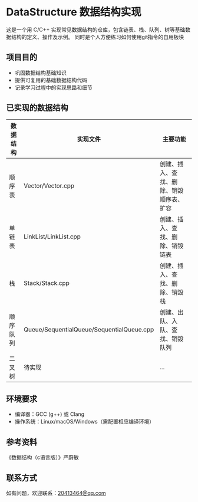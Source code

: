 # DataStructure 数据结构实现

这是一个用 C/C++ 实现常见数据结构的仓库，包含链表、栈、队列、树等基础数据结构的定义、操作及示例。
同时是个人方便练习如何使用git指令的自用板块
## 项目目的
- 巩固数据结构基础知识
- 提供可复用的基础数据结构代码
- 记录学习过程中的实现思路和细节

## 已实现的数据结构
| 数据结构 | 实现文件 | 主要功能 |
|----------|----------|----------|
| 顺序表    | Vector/Vector.cpp     | 创建、插入、查找、删除、销毁顺序表、扩容    |
| 单链表    | LinkList/LinkList.cpp | 创建、插入、查找、删除、销毁链表 |
| 栈        | Stack/Stack.cpp       | 创建、插入、查找、删除、销毁栈|
| 顺序队列  | Queue/SequentialQueue/SequentialQueue.cpp  | 创建、出队、入队、查找、销毁队列      | | 链表队列  | Queue/LinklistQueue/LinklistQueue.cpp	 | 创建、出队、入队、查找、销毁队列      |
| 二叉树    | 待实现      | ...      |

## 环境要求
- 编译器：GCC (g++) 或 Clang
- 操作系统：Linux/macOS/Windows（需配置相应编译环境）
## 参考资料
《数据结构（c语言版）》严蔚敏
## 联系方式
如有问题，欢迎联系：20413464@qq.com
